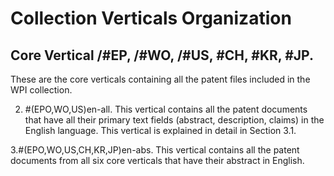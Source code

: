 # Collection Verticals Organization 
## Core Vertical /#EP, /#WO, /#US, #CH, #KR, #JP. 
These are the core verticals containing all the patent files included in the WPI collection.

2. #(EPO,WO,US)en-all. This vertical contains all the patent documents that have all their primary text fields (abstract, description, claims) in the English language. This vertical is explained in detail in Section 3.1.

3.#(EPO,WO,US,CH,KR,JP)en-abs. This vertical contains all the patent documents from all six core verticals that have their abstract in English.
